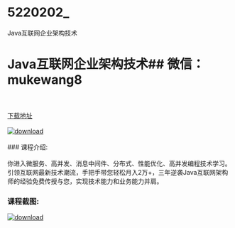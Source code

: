 # 5220202_
Java互联网企业架构技术
# Java互联网企业架构技术## 微信：mukewang8
<br/></br>[下载地址](http://www.36tz.cn/article/5220202 "下载地址")
<br/></br>[![download](http://36tz.cn/muke_img/2021_06_1-46-300x163.png "下载地址")](http://www.36tz.cn/article/5220202 "下载地址")
<br/></br>### 课程介绍:<br/></br>你进入微服务、高并发、消息中间件、分布式、性能优化、高并发编程技术学习。引领互联网最新技术潮流，手把手带您轻松月入2万+，三年逆袭Java互联网架构师的经验免费传授与您，实现技术能力和业务能力并肩。

### 课程截图:
[![download](http://36tz.cn/muke_img/2021_06_2-42.png "下载地址")](http://www.36tz.cn/article/5220202 "下载地址")

